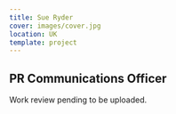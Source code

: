 ```yaml
---
title: Sue Ryder
cover: images/cover.jpg
location: UK
template: project
---
```


## PR Communications Officer

Work review pending to be uploaded.

